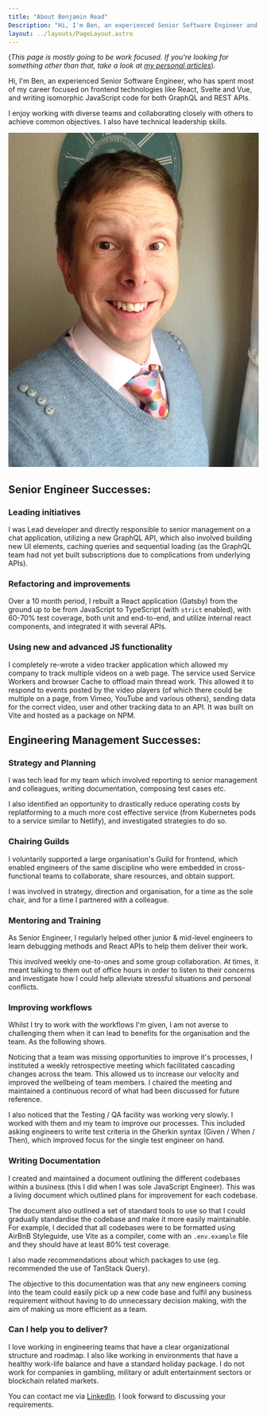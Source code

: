 ```yaml
---
title: "About Benjamin Read"
Description: "Hi, I'm Ben, an experienced Senior Software Engineer and DevRel. Here's a little more about me."
layout: ../layouts/PageLayout.astro
---
```

(_This page is mostly going to be work focused. If you're looking for something other than that, take a look at [my personal articles](/tags/personal)_).

Hi, I'm Ben, an experienced Senior Software Engineer, who has spent most of my career focused on frontend technologies like React, Svelte and Vue, and writing isomorphic JavaScript code for both GraphQL and REST APIs.

I enjoy working with diverse teams and collaborating closely with others to achieve common objectives. I also have technical leadership skills.

![Benjamin Read profile picture](../images/benjamin-read.jpg)

## Senior Engineer Successes:

### Leading initiatives

I was Lead developer and directly responsible to senior management on a chat application, utilizing a new GraphQL API, which also involved building new UI elements, caching queries and sequential loading (as the GraphQL team had not yet built subscriptions due to complications from underlying APIs).

### Refactoring and improvements

Over a 10 month period, I rebuilt a React application (Gatsby) from the ground up to be from JavaScript to TypeScript (with `strict` enabled), with 60-70% test coverage, both unit and end-to-end, and utilize internal react components, and integrated it with several APIs.

### Using new and advanced JS functionality

I completely re-wrote a video tracker application which allowed my company to track multiple videos on a web page. The service used Service Workers and browser Cache to offload main thread work. This allowed it to respond to events posted by the video players (of which there could be multiple on a page, from Vimeo, YouTube and various others), sending data for the correct video, user and other tracking data to an API. It was built on Vite and hosted as a package on NPM.

## Engineering Management Successes:

### Strategy and Planning

I was tech lead for my team which involved reporting to senior management and colleagues, writing documentation, composing test cases etc.

I also identified an opportunity to drastically reduce operating costs by replatforming to a much more cost effective service (from Kubernetes pods to a service similar to Netlify), and investigated strategies to do so.

### Chairing Guilds

I voluntarily supported a large organisation's Guild for frontend, which enabled engineers of the same discipline who were embedded in cross-functional teams to collaborate, share resources, and obtain support.

I was involved in strategy, direction and organisation, for a time as the sole chair, and for a time I partnered with a colleague. 

### Mentoring and Training

As Senior Engineer, I regularly helped other junior & mid-level engineers to learn debugging methods and React APIs to help them deliver their work.

This involved weekly one-to-ones and some group collaboration. At times, it meant talking to them out of office hours in order to listen to their concerns and investigate how I could help alleviate stressful situations and personal conflicts.

### Improving workflows

Whilst I try to work with the workflows I'm given, I am not averse to challenging them when it can lead to benefits for the organisation and the team. As the following shows.

Noticing that a team was missing opportunities to improve it's processes, I instituted a weekly retrospective meeting which facilitated cascading changes across the team. This allowed us to increase our velocity and improved the wellbeing of team members. I chaired the meeting and maintained a continuous record of what had been discussed for future reference.

I also noticed that the Testing / QA facility was working very slowly. I worked with them and my team to improve our processes. This included asking engineers to write test criteria in the Gherkin syntax (Given / When / Then), which improved focus for the single test engineer on hand. 

### Writing Documentation

I created and maintained a document outlining the different codebases within a business (this I did when I was sole JavaScript Engineer). This was a living document which outlined plans for improvement for each codebase.

The document also outlined a set of standard tools to use so that I could gradually standardise the codebase and make it more easily maintainable. For example, I decided that all codebases were to be formatted using AirBnB Styleguide, use Vite as a compiler, come with an `.env.example` file and they should have at least 80% test coverage.

I also made recommendations about which packages to use (eg. recommended the use of TanStack Query). 

The objective to this documentation was that any new engineers coming into the team could easily pick up a new code base and fulfil any business requirement without having to do unnecessary decision making, with the aim of making us more efficient as a team.   

### Can I help you to deliver?

I love working in engineering teams that have a clear organizational structure and roadmap. I also like working in environments that have a healthy work-life balance and have a standard holiday package. I do not work for companies in gambling, military or adult entertainment sectors or blockchain related markets.

You can contact me via [LinkedIn](https://www.linkedin.com/in/benjaminread1980/). I look forward to discussing your requirements.
